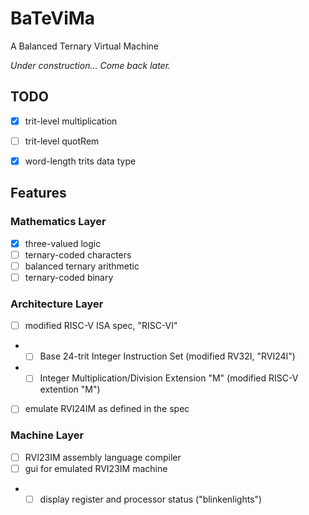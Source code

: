 # BaTeViMa
A Balanced Ternary Virtual Machine

*Under construction... Come back later.*

## TODO

- [X] trit-level multiplication
- [ ] trit-level quotRem
- [X] word-length trits data type


## Features

### Mathematics Layer
- [X] three-valued logic
- [ ] ternary-coded characters
- [ ] balanced ternary arithmetic
- [ ] ternary-coded binary

### Architecture Layer
- [ ] modified RISC-V ISA spec, "RISC-VI"
- - [ ] Base 24-trit Integer Instruction Set (modified RV32I, "RVI24I")
- - [ ] Integer Multiplication/Division Extension "M" (modified RISC-V extention "M")
- [ ] emulate RVI24IM as defined in the spec

### Machine Layer
- [ ] RVI23IM assembly language compiler
- [ ] gui for emulated RVI23IM machine
- - [ ] display register and processor status ("blinkenlights")
